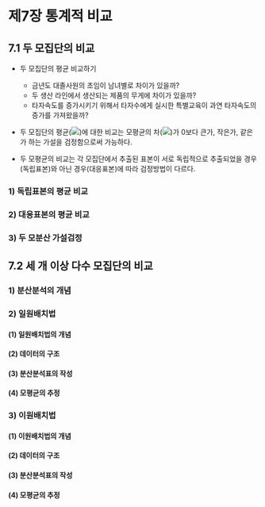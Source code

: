 # 제7장 통계적 비교

## 7.1 두 모집단의 비교

- 두 모집단의 평균 비교하기
  - 금년도 대졸사원의 초임이 남녀별로 차이가 있을까?
  - 두 생산 라인에서 생산되는 제품의 무게에 차이가 있을까?
  - 타자속도를 증가시키기 위해서 타자수에게 실시한 특별교육이 과연 타자속도의 증가를 가져왔을까?

- 두 모집단의 평균(<img src=https://latex.codecogs.com/svg.image?\mu_{1},\,\mu_{2}>)에 대한 비교는 모평균의 차(<img src=https://latex.codecogs.com/svg.image?\mu_{1}-\mu_{2}>)가 0보다 큰가, 작은가, 같은가 하는 가설을 검정함으로써 가능하다.

- 두 모평균의 비교는 각 모집단에서 추출된 표본이 서로 독립적으로 추출되었을 경우(독립표본)와 아닌 경우(대응표본)에 따라 검정방법이 다르다.

### 1) 독립표본의 평균 비교

### 2) 대응표본의 평균 비교

### 3) 두 모분산 가설검정

## 7.2 세 개 이상 다수 모집단의 비교

### 1) 분산분석의 개념

### 2) 일원배치법

#### (1) 일원배치법의 개념

#### (2) 데이터의 구조

#### (3) 분산분석표의 작성

#### (4) 모평균의 추정

### 3) 이원배치법

#### (1) 이원배치법의 개념

#### (2) 데이터의 구조

#### (3) 분산분석표의 작성

#### (4) 모평균의 추정

